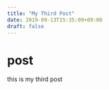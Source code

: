 ```yaml
---
title: "My Third Post"
date: 2019-09-13T15:35:09+09:00
draft: false
---
```


# post
this is my third post
